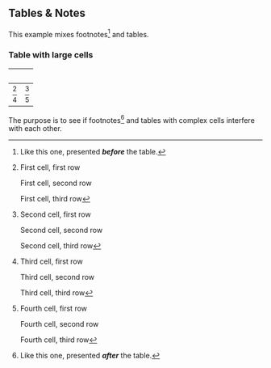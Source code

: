 ﻿## Tables \& Notes

This example mixes footnotes[^fn1] and tables\.

### Table with large cells

| &nbsp; ||
|:---|:---|
| [^n1] | [^n2] |
| [^n3] | [^n4] |

The purpose is to see if footnotes[^fn2] and tables with complex cells interfere with each other\.


[^n1]:	First cell, first row
	
	First cell, second row
	
	First cell, third row

[^n2]:	Second cell, first row
	
	Second cell, second row
	
	Second cell, third row

[^n3]:	Third cell, first row
	
	Third cell, second row
	
	Third cell, third row

[^n4]:	Fourth cell, first row
	
	Fourth cell, second row
	
	Fourth cell, third row

[^fn1]:	 Like this one, presented **_before_** the table\.
	
	

[^fn2]:	 Like this one, presented **_after_** the table\.
	
	
